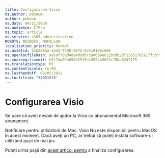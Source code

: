 ```yaml
---
title: Configurarea Visio
ms.author: pebaum
author: pebaum
ms.date: 04/21/2020
ms.audience: ITPro
ms.topic: article
ms.service: o365-administration
ROBOTS: NOINDEX, NOFOLLOW
localization_priority: Normal
ms.assetid: 0162885a-13d5-4400-9972-935c9186c608
ms.openlocfilehash: ae6af789d4de4d99b7ca0699e012bcbb2d715651765a17fcb7f16b91084acb04
ms.sourcegitcommit: b5f7da89a650d2915dc652449623c78be6247175
ms.translationtype: MT
ms.contentlocale: ro-RO
ms.lasthandoff: 08/05/2021
ms.locfileid: "54051678"
---
```

# <a name="setting-up-visio"></a>Configurarea Visio

Se pare că aveți nevoie de ajutor la Visio cu abonamentul Microsoft 365 abonament.
  
Notificare pentru utilizatorii de Mac: Visio Nu este disponibil pentru MacOS în acest moment. Dacă aveți un PC, ar trebui să puteți instala software-ul utilizând pașii de mai jos.
  
Puteți urma pașii din [acest articol pentru](https://support.office.com/article/f98f21e3-aa02-4827-9167-ddab5b025710.aspx) a finaliza configurarea. 
  

